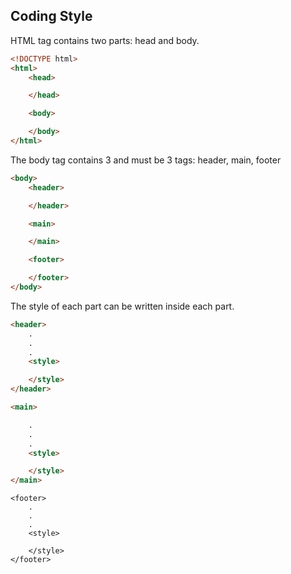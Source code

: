 ## Coding Style




HTML tag contains two parts: head and body.
```html
<!DOCTYPE html>
<html>
	<head>

	</head>

	<body>

	</body>
</html>
```

The body tag contains 3 and must be 3 tags: header, main, footer

```html
<body>
	<header>

	</header>

	<main>

	</main>

	<footer>

	</footer>
</body>
```

The style of each part can be written inside each part.

```html
<header>
	.
	.
	.
	<style>

	</style>
</header>
```


```html
<main>

	.
	.
	.
	<style>

	</style>
</main>
```

```
<footer>
	.
	.
	.
	<style>

	</style>
</footer>
```

